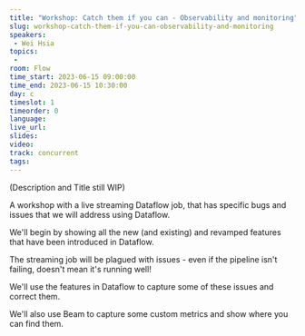 ```yaml
---
title: "Workshop: Catch them if you can - Observability and monitoring"
slug: workshop-catch-them-if-you-can-observability-and-monitoring
speakers:
 - Wei Hsia
topics:
 - 
room: Flow
time_start: 2023-06-15 09:00:00
time_end: 2023-06-15 10:30:00
day: c
timeslot: 1
timeorder: 0
language: 
live_url: 
slides: 
video: 
track: concurrent
tags:
---
```


(Description and Title still WIP)
 
 
 
 A workshop with a live streaming Dataflow job, that has specific bugs and issues that we will address using Dataflow.
 
 
 
 We'll begin by showing all the new (and existing) and revamped features that have been introduced in Dataflow. 
 
 
 
 The streaming job will be plagued with issues - even if the pipeline isn't failing, doesn't mean it's running well! 
 
 We'll use the features in Dataflow to capture some of these issues and correct them. 
 
 
 
 We'll also use Beam to capture some custom metrics and show where you can find them.